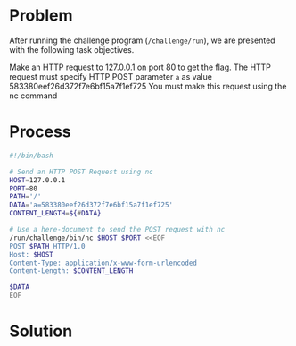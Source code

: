 # Problem
After running the challenge program (`/challenge/run`), we are presented with the following task objectives.

Make an HTTP request to 127.0.0.1 on port 80 to get the flag.
The HTTP request must specify HTTP POST parameter `a` as value 583380eef26d372f7e6bf15a7f1ef725
You must make this request using the nc command

# Process
```bash
#!/bin/bash

# Send an HTTP POST Request using nc
HOST=127.0.0.1
PORT=80
PATH='/'
DATA='a=583380eef26d372f7e6bf15a7f1ef725'
CONTENT_LENGTH=${#DATA}

# Use a here-document to send the POST request with nc
/run/challenge/bin/nc $HOST $PORT <<EOF
POST $PATH HTTP/1.0
Host: $HOST
Content-Type: application/x-www-form-urlencoded
Content-Length: $CONTENT_LENGTH

$DATA
EOF
```
# Solution
